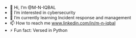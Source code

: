 - 👋 Hi, I’m @M-N-IQBAL
- 👀 I’m interested in cybersecurity
- 🌱 I’m currently learning Incident response and management
- 📫 How to reach me www.linkedin.com/in/m-n-iqbal
- ⚡ Fun fact: Versed in Python 

<!---
M-N-IQBAL/M-N-IQBAL is a ✨ special ✨ repository because its `README.md` (this file) appears on your GitHub profile.
You can click the Preview link to take a look at your changes.
--->
